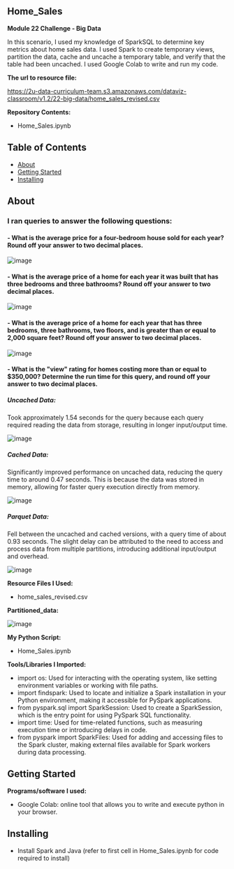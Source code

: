 ## Home_Sales
**Module 22 Challenge - Big Data**

In this scenario, I used my knowledge of SparkSQL to determine key metrics about home sales data. I used Spark to create temporary views, partition the data, cache and uncache a temporary table, and verify that the table had been uncached. I used Google Colab to write and run my code.

**The url to resource file:**

https://2u-data-curriculum-team.s3.amazonaws.com/dataviz-classroom/v1.2/22-big-data/home_sales_revised.csv


**Repository Contents:**
- Home_Sales.ipynb

## Table of Contents

- [About](#about)
- [Getting Started](#getting-started)
- [Installing](#installing)



## About

### I ran queries to answer the following questions:

#### - What is the average price for a four-bedroom house sold for each year? Round off your answer to two decimal places.
  
![image](https://github.com/KTamas03/Home_Sales/assets/132874272/5f5442fa-da98-4e9c-babd-065fe2711822)

#### - What is the average price of a home for each year it was built that has three bedrooms and three bathrooms? Round off your answer to two decimal places.

![image](https://github.com/KTamas03/Home_Sales/assets/132874272/cedcfa9d-538a-4c70-aafc-a657dd2f3525)


#### - What is the average price of a home for each year that has three bedrooms, three bathrooms, two floors, and is greater than or equal to 2,000 square feet? Round off your answer to two decimal places.

![image](https://github.com/KTamas03/Home_Sales/assets/132874272/df92c0d7-0a43-4a86-9f8f-ae43b60fa5ed)


 #### - What is the "view" rating for homes costing more than or equal to $350,000? Determine the run time for this query, and round off your answer to two decimal places.

##### Uncached Data:

Took approximately 1.54 seconds for the query because each query required reading the data from storage, resulting in longer input/output time.
    
   ![image](https://github.com/KTamas03/Home_Sales/assets/132874272/6d5d9eff-6e2c-4487-99e5-554c908d2954)

##### Cached Data:

Significantly improved performance on uncached data, reducing the query time to around 0.47 seconds. This is because the data was stored in memory, allowing for faster query execution directly from memory.
    
   ![image](https://github.com/KTamas03/Home_Sales/assets/132874272/9057486a-51a4-40ca-bf85-264f8037ef05)

##### Parquet Data:

Fell between the uncached and cached versions, with a query time of about 0.93 seconds. The slight delay can be attributed to the need to access and process data from multiple partitions, introducing additional input/output and overhead.
    
   ![image](https://github.com/KTamas03/Home_Sales/assets/132874272/61d410a0-32a8-4b1a-8482-d060ec14bb89)


**Resource Files I Used:**
  - home_sales_revised.csv

**Partitioned_data:**

![image](https://github.com/KTamas03/Home_Sales/assets/132874272/21e32ceb-24ed-4152-9212-9d4774646435)



**My Python Script:**
  - Home_Sales.ipynb

**Tools/Libraries I Imported:**
   - import os: Used for interacting with the operating system, like setting environment variables or working with file paths.
   - import findspark: Used to locate and initialize a Spark installation in your Python environment, making it accessible for PySpark applications.
   - from pyspark.sql import SparkSession: Used to create a SparkSession, which is the entry point for using PySpark SQL functionality.
   - import time: Used for time-related functions, such as measuring execution time or introducing delays in code.
   - from pyspark import SparkFiles: Used for adding and accessing files to the Spark cluster, making external files available for Spark workers during data processing.


## Getting Started

**Programs/software I used:**
 - Google Colab: online tool that allows you to write and execute python in your browser.

## Installing
- Install Spark and Java (refer to first cell in Home_Sales.ipynb for code required to install)
  
